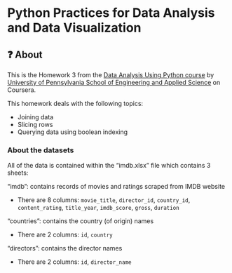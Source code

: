 # Python Practices for Data Analysis and Data Visualization
## :question: About
This is the Homework 3 from the [Data Analysis Using Python course](https://www.coursera.org/learn/data-analysis-python) by [University of Pennsylvania School of Engineering and Applied Science](https://www.seas.upenn.edu/) on Coursera.

This homework deals with the following topics:
- Joining data
- Slicing rows 
- Querying data using boolean indexing

### About the datasets
All of the data is contained within the “imdb.xlsx” file which contains 3 sheets:

“imdb”: contains records of movies and ratings scraped from IMDB website

  - There are 8 columns: `movie_title`, `director_id`, `country_id`, `content_rating`, `title_year`, `imdb_score`, `gross`, `duration`

“countries”: contains the country (of origin) names

  - There are 2 columns: `id`, `country`

“directors”: contains the director names

  - There are 2 columns: `id`, `director_name`